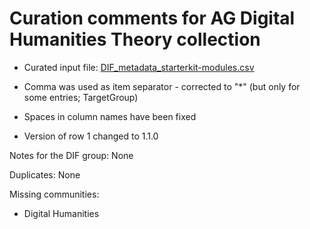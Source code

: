 # Curation comments for AG Digital Humanities Theory collection

- Curated input file:
  [DIF_metadata_starterkit-modules.csv](DIF_metadata_starterkit-modules.csv)

- Comma was used as item separator - corrected to "\*" (but only for some
  entries; TargetGroup)
- Spaces in column names have been fixed
- Version of row 1 changed to 1.1.0

Notes for the DIF group: None

Duplicates: None

Missing communities:

- Digital Humanities
